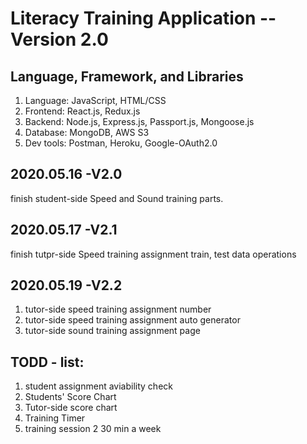 # Literacy Training Application -- Version 2.0

## Language, Framework, and Libraries

1. Language: JavaScript, HTML/CSS
2. Frontend: React.js, Redux.js
3. Backend: Node.js, Express.js, Passport.js, Mongoose.js
4. Database: MongoDB, AWS S3
5. Dev tools: Postman, Heroku, Google-OAuth2.0

## 2020.05.16 -V2.0

finish student-side Speed and Sound training parts.

## 2020.05.17 -V2.1

finish tutpr-side Speed training assignment train, test data operations

## 2020.05.19 -V2.2

1. tutor-side speed training assignment number
2. tutor-side speed training assignment auto generator
3. tutor-side sound training assignment page

## TODD - list:

1. student assignment aviability check
2. Students' Score Chart
3. Tutor-side score chart
4. Training Timer
5. training session 2 30 min a week
